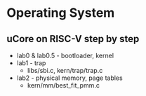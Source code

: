 # Operating System
## uCore on RISC-V step by step

- lab0 & lab0.5 - bootloader, kernel
- lab1 - trap
  - libs/sbi.c, kern/trap/trap.c
- lab2 - physical memory, page tables
  - kern/mm/best\_fit\_pmm.c

